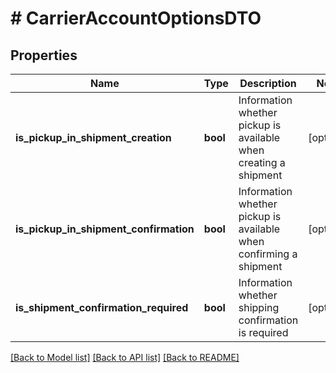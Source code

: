 # # CarrierAccountOptionsDTO

## Properties

Name | Type | Description | Notes
------------ | ------------- | ------------- | -------------
**is_pickup_in_shipment_creation** | **bool** | Information whether pickup is available when creating a shipment | [optional]
**is_pickup_in_shipment_confirmation** | **bool** | Information whether pickup is available when confirming a shipment | [optional]
**is_shipment_confirmation_required** | **bool** | Information whether shipping confirmation is required | [optional]

[[Back to Model list]](../../README.md#models) [[Back to API list]](../../README.md#endpoints) [[Back to README]](../../README.md)
